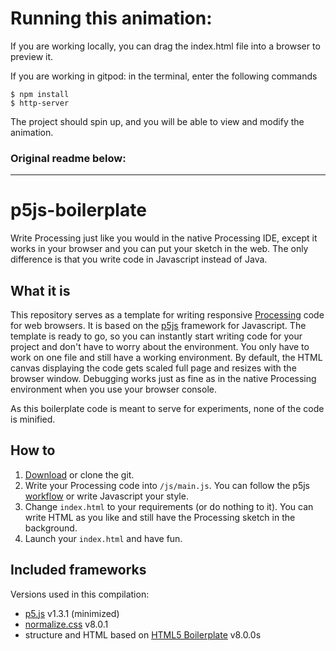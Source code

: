 # Running this animation:

If you are working locally, you can drag the index.html file into a browser to preview it.

If you are working in gitpod: in the terminal, enter the following commands
```
$ npm install
$ http-server
```

The project should spin up, and you will be able to view and modify the animation.

### Original readme below:

----

# p5js-boilerplate

Write Processing just like you would in the native Processing IDE, except it works in your browser and you can put your sketch in the web. The only difference is that you write code in Javascript instead of Java.

## What it is

This repository serves as a template for writing responsive [Processing](https://processing.org/) code for web browsers. It is based on the [p5js](http://p5js.org/) framework for Javascript. The template is ready to go, so you can instantly start writing code for your project and don't have to worry about the environment. You only have to work on one file and still have a working environment. By default, the HTML canvas displaying the code gets scaled full page and resizes with the browser window. Debugging works just as fine as in the native Processing environment when you use your browser console.

As this boilerplate code is meant to serve for experiments, none of the code is minified.

## How to

1. [Download](https://github.com/bsplt/p5js-boilerplate/archive/master.zip) or clone the git.
2. Write your Processing code into `/js/main.js`. You can follow the p5js [workflow](http://p5js.org/get-started/) or write Javascript your style.
3. Change `index.html` to your requirements (or do nothing to it). You can write HTML as you like and still have the Processing sketch in the background.
4. Launch your `index.html` and have fun.

## Included frameworks

Versions used in this compilation:

- [p5.js](http://p5js.org/) v1.3.1 (minimized)
- [normalize.css](https://github.com/anishathalye/?normalize) v8.0.1
- structure and HTML based on [HTML5 Boilerplate](https://html5boilerplate.com/) v8.0.0s
